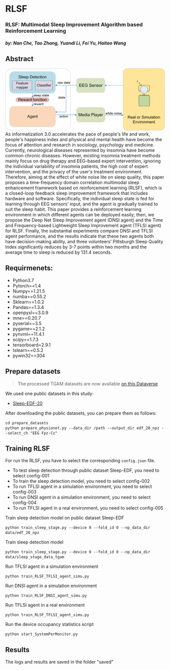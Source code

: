 # RLSF
### RLSF: Multimodal Sleep Improvement Algorithm based Reinforcement Learning
#### *by: Nan Che, Tao Zhang, Yuandi Li, Fei Yu, Haitao Wang* 


## Abstract
![RLSF Architecture](RLSF.jpg)
As informatization 3.0 accelerates the pace of people's life and work, people's happiness index and physical and mental health have become the focus of attention and research in sociology, psychology and medicine. Currently, neurological diseases represented by insomnia have become common chronic diseases. However, existing insomnia treatment methods mainly focus on drug therapy and EEG-based expert intervention, ignoring the individual variability of insomnia patients, the high cost of expert intervention, and the privacy of the user's treatment environment. Therefore, aiming at the effect of white noise lite on sleep quality, this paper proposes a time-frequency domain correlation multimodal sleep enhancement framework based on reinforcement learning (RLSF), which is a closed-loop feedback sleep improvement framework that includes hardware and software. Specifically, the individual sleep state is fed for learning through EEG sensors’ input, and the agent is gradually trained to suit the sleep habit. This paper provides a reinforcement learning environment in which different agents can be deployed easily; then, we propose the Deep Net Sleep Improvement agent (DNSI agent) and the Time and Frequency-based Lightweight Sleep Improvement agent (TFLSI agent) for RLSF. Finally, the substantial experiments compare DNSI and TFLSI agent performance, and the results indicate that these two agents both have decision-making ability, and three volunteers’ Pittsburgh Sleep Quality Index significantly reduces by 3-7 points within two months and the average time to sleep is reduced by 131.4 seconds. 


## Requirmenets:
- Python3.7
- Pytorch==1.4
- Numpy==1.21.5
- numba==0.55.2
- Sklearn==1.0.2
- Pandas==1.3.4
- openpyxl==3.0.9
- mne==0.20.7
- pyserial==3.5
- pygame==2.1.2 
- pynvml==11.4.1
- scipy==1.7.3
- tensorboard=2.9.1
- tslearn==0.5.2
- pywin32==304

## Prepare datasets
> The processed TGAM datasets are now available [on this Dataverse](https://github.com/TerryZAG/TGAM-datasets-for-RLSF.git)

We used one public datasets in this study:
- [Sleep-EDF-20](https://gist.github.com/emadeldeen24/a22691e36759934e53984289a94cb09b)



After downloading the public datasets, you can prepare them as follows:
```
cd prepare_datasets
python prepare_physionet.py --data_dir /path --output_dir edf_20_npz --select_ch "EEG Fpz-Cz"
```

## Training RLSF 
For run the RLSF, you have to select the corresponding `config.json` file.
- To test sleep detection through public dataset Sleep-EDF,  you need to select config-001
- To train the sleep detection model, you need to select config-002
- To run TFLSI agent in a simulation environment, you need to select config-003
- To run DNSI agent in a simulation environment, you need to select config-004
- To run TFLSI agent in a real environment, you need to select config-005

Train sleep detection model on public dataset Sleep-EDF
```
python train_sleep_stage.py --device 0 --fold_id 0 --np_data_dir data/edf_20_npz
```

Train sleep detection model
```
python train_sleep_stage.py --device 0 --fold_id 0 --np_data_dir data/sleep_stage_data_tgam
```

Run TFLSI agent in a simulation environment
```
python train_RLSF_TFLSI_agent_simu.py
```

Run DNSI agent in a simulation environment
```
python train_RLSF_DNSI_agent_simu.py
```

Run TFLSI agent in a real environment
```
python train_RLSF_TFLSI_agent_simu.py
```

Run the device occupancy statistics script
```
python start_SystemPerMonitor.py
```


## Results
The logs and results are saved in the folder "saved"
